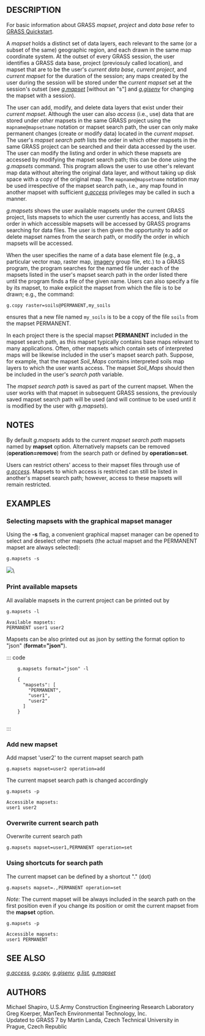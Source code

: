 ## DESCRIPTION

For basic information about GRASS *mapset*, *project* and *data base*
refer to [GRASS Quickstart](helptext.html).

A *mapset* holds a distinct set of data layers, each relevant to the
same (or a subset of the same) geographic region, and each drawn in the
same map coordinate system. At the outset of every GRASS session, the
user identifies a GRASS data base, project (previosuly called location),
and mapset that are to be the user\'s *current data base*, *current
project*, and *current mapset* for the duration of the session; any maps
created by the user during the session will be stored under the *current
mapset* set at the session\'s outset (see *[g.mapset](g.mapset.html)*
\[without an \"s\"\] and *[g.gisenv](g.gisenv.html)* for changing the
mapset with a session).

The user can add, modify, and delete data layers that exist under their
*current mapset*. Although the user can also *access* (i.e., use) data
that are stored under *other* mapsets in the same GRASS project using
the `mapname@mapsetname` notation or mapset search path, the user can
only make permanent changes (create or modify data) located in the
*current mapset*. The user\'s *mapset search path* lists the order in
which other mapsets in the same GRASS project can be searched and their
data accessed by the user. The user can modify the listing and order in
which these mapsets are accessed by modifying the mapset search path;
this can be done using the *g.mapsets* command. This program allows the
user to use other\'s relevant map data without altering the original
data layer, and without taking up disk space with a copy of the original
map. The `mapname@mapsetname` notation may be used irrespective of the
mapset search path, i.e., any map found in another mapset with
sufficient *[g.access](g.access.html)* privileges may be called in such
a manner.

*g.mapsets* shows the user available mapsets under the current GRASS
project, lists mapsets to which the user currently has access, and lists
the order in which accessible mapsets will be accessed by GRASS programs
searching for data files. The user is then given the opportunity to add
or delete mapset names from the search path, or modify the order in
which mapsets will be accessed.

When the user specifies the name of a data base element file (e.g., a
particular vector map, raster map, [imagery](i.group.html) group file,
etc.) to a GRASS program, the program searches for the named file under
each of the mapsets listed in the user\'s mapset search path in the
order listed there until the program finds a file of the given name.
Users can also specify a file by its mapset, to make explicit the mapset
from which the file is to be drawn; e.g., the command:

```
g.copy raster=soils@PERMANENT,my_soils
```

ensures that a new file named `my_soils` is to be a copy of the file
`soils` from the mapset PERMANENT.

In each project there is the special mapset **PERMANENT** included in
the mapset search path, as this mapset typically contains base maps
relevant to many applications. Often, other mapsets which contain sets
of interpreted maps will be likewise included in the user\'s mapset
search path. Suppose, for example, that the mapset *Soil_Maps* contains
interpreted soils map layers to which the user wants access. The mapset
*Soil_Maps* should then be included in the user\'s *search path*
variable.

The *mapset search path* is saved as part of the current mapset. When
the user works with that mapset in subsequent GRASS sessions, the
previously saved mapset search path will be used (and will continue to
be used until it is modified by the user with *g.mapsets*).

## NOTES

By default *g.mapsets* adds to the current *mapset search path* mapsets
named by **mapset** option. Alternatively mapsets can be removed
(**operation=remove**) from the search path or defined by
**operation=set**.

Users can restrict others\' access to their mapset files through use of
*[g.access](g.access.html)*. Mapsets to which access is restricted can
still be listed in another\'s mapset search path; however, access to
these mapsets will remain restricted.

## EXAMPLES

### Selecting mapsets with the graphical mapset manager

Using the **-s** flag, a convenient graphical mapset manager can be
opened to select and deselect other mapsets (the actual mapset and the
PERMANENT mapset are always selected):

```
g.mapsets -s
```

![](g_mapsets_gui.png)\

### Print available mapsets

All available mapsets in the current project can be printed out by

```
g.mapsets -l

Available mapsets:
PERMANENT user1 user2
```

Mapsets can be also printed out as json by setting the format option to
\"json\" (**format=\"json\"**).

::: code
```
    g.mapsets format="json" -l

    {
      "mapsets": [
        "PERMANENT",
        "user1",
        "user2"
      ]
    }
  
```
:::

### Add new mapset

Add mapset \'user2\' to the current mapset search path

```
g.mapsets mapset=user2 operation=add
```

The current mapset search path is changed accordingly

```
g.mapsets -p

Accessible mapsets:
user1 user2
```

### Overwrite current search path

Overwrite current search path

```
g.mapsets mapset=user1,PERMANENT operation=set
```

### Using shortcuts for search path

The current mapset can be defined by a shortcut \".\" (dot)

```
g.mapsets mapset=.,PERMANENT operation=set
```

*Note:* The current mapset will be always included in the search path on
the first position even if you change its position or omit the current
mapset from the **mapset** option.

```
g.mapsets -p

Accessible mapsets:
user1 PERMANENT
```

## SEE ALSO

*[g.access](g.access.html), [g.copy](g.copy.html),
[g.gisenv](g.gisenv.html), [g.list](g.list.html),
[g.mapset](g.mapset.html)*

## AUTHORS

Michael Shapiro, U.S.Army Construction Engineering Research Laboratory\
Greg Koerper, ManTech Environmental Technology, Inc.\
Updated to GRASS 7 by Martin Landa, Czech Technical University in
Prague, Czech Republic
